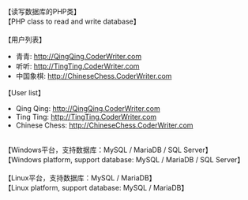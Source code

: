 【读写数据库的PHP类】
<br/>
【PHP class to read and write database】
<br/><br/>
【用户列表】
<ul>
<li>青青: <a href="http://QingQing.CoderWriter.com">http://QingQing.CoderWriter.com</a></li>
<li>听听: <a href="http://TingTing.CoderWriter.com">http://TingTing.CoderWriter.com</a></li>
<li>中国象棋: <a href="http://ChineseChess.CoderWriter.com">http://ChineseChess.CoderWriter.com</a></li>
</ul>
【User list】
<ul>
<li>Qing Qing: <a href="http://QingQing.CoderWriter.com">http://QingQing.CoderWriter.com</a></li>
<li>Ting Ting: <a href="http://TingTing.CoderWriter.com">http://TingTing.CoderWriter.com</a></li>
<li>Chinese Chess: <a href="http://ChineseChess.CoderWriter.com">http://ChineseChess.CoderWriter.com</a></li>
</ul>
<br/>
【Windows平台，支持数据库：MySQL / MariaDB / SQL Server】
<br/>
【Windows platform, support database: MySQL / MariaDB / SQL Server】
<br/><br/>
【Linux平台，支持数据库：MySQL / MariaDB】
<br/>
【Linux platform, support database: MySQL / MariaDB】
